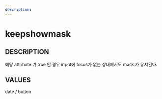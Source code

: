 ```yaml
---
description:    
---
```


#  keepshowmask                       

## DESCRIPTION
해당 attribute 가 true 인 경우 input에 focus가 없는 상태에서도 mask 가 유지된다.  
  
## VALUES

date / button




